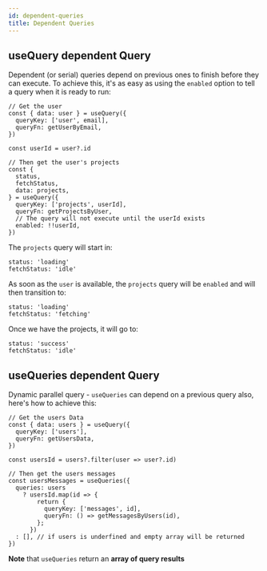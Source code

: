 ```yaml
---
id: dependent-queries
title: Dependent Queries
---
```


## useQuery dependent Query

Dependent (or serial) queries depend on previous ones to finish before they can execute. To achieve this, it's as easy as using the `enabled` option to tell a query when it is ready to run:

[//]: # 'Example'

```tsx
// Get the user
const { data: user } = useQuery({
  queryKey: ['user', email],
  queryFn: getUserByEmail,
})

const userId = user?.id

// Then get the user's projects
const {
  status,
  fetchStatus,
  data: projects,
} = useQuery({
  queryKey: ['projects', userId],
  queryFn: getProjectsByUser,
  // The query will not execute until the userId exists
  enabled: !!userId,
})
```

[//]: # 'Example'

The `projects` query will start in:

```tsx
status: 'loading'
fetchStatus: 'idle'
```

As soon as the `user` is available, the `projects` query will be `enabled` and will then transition to:

```tsx
status: 'loading'
fetchStatus: 'fetching'
```

Once we have the projects, it will go to:

```tsx
status: 'success'
fetchStatus: 'idle'
```

## useQueries dependent Query

Dynamic parallel query - `useQueries` can depend on a previous query also, here's how to achieve this:

[//]: # 'Example'

```tsx
// Get the users Data
const { data: users } = useQuery({
  queryKey: ['users'],
  queryFn: getUsersData,
})

const usersId = users?.filter(user => user?.id)

// Then get the users messages
const usersMessages = useQueries({
  queries: users
    ? usersId.map(id => {
        return {
          queryKey: ['messages', id],
          queryFn: () => getMessagesByUsers(id),
        };
      })
  : [], // if users is underfined and empty array will be returned
})
```

**Note** that `useQueries` return an **array of query results**
